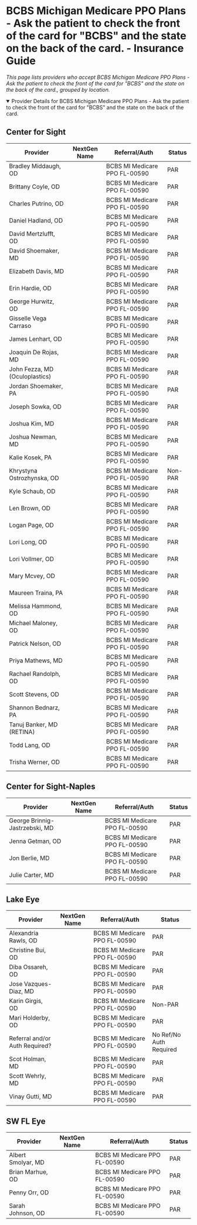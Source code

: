 # BCBS Michigan Medicare PPO Plans - Ask the patient to check the front of the card for "BCBS" and the state on the back of the card. - Insurance Guide

*This page lists providers who accept BCBS Michigan Medicare PPO Plans - Ask the patient to check the front of the card for "BCBS" and the state on the back of the card., grouped by location.*

<details open><summary>Provider Details for BCBS Michigan Medicare PPO Plans - Ask the patient to check the front of the card for "BCBS" and the state on the back of the card.</summary>

## Center for Sight

| Provider | NextGen Name | Referral/Auth | Status |
|----------|-------------|--------------|--------|
| Bradley Middaugh, OD |  | BCBS MI Medicare PPO FL-00590 | PAR |
| Brittany Coyle, OD |  | BCBS MI Medicare PPO FL-00590 | PAR |
| Charles Putrino, OD |  | BCBS MI Medicare PPO FL-00590 | PAR |
| Daniel Hadland, OD |  | BCBS MI Medicare PPO FL-00590 | PAR |
| David Mertzlufft, OD |  | BCBS MI Medicare PPO FL-00590 | PAR |
| David Shoemaker, MD |  | BCBS MI Medicare PPO FL-00590 | PAR |
| Elizabeth Davis, MD |  | BCBS MI Medicare PPO FL-00590 | PAR |
| Erin Hardie, OD |  | BCBS MI Medicare PPO FL-00590 | PAR |
| George Hurwitz, OD |  | BCBS MI Medicare PPO FL-00590 | PAR |
| Gisselle Vega Carraso |  | BCBS MI Medicare PPO FL-00590 | PAR |
| James Lenhart, OD |  | BCBS MI Medicare PPO FL-00590 | PAR |
| Joaquin De Rojas, MD |  | BCBS MI Medicare PPO FL-00590 | PAR |
| John Fezza, MD (Oculoplastics) |  | BCBS MI Medicare PPO FL-00590 | PAR |
| Jordan Shoemaker, PA |  | BCBS MI Medicare PPO FL-00590 | PAR |
| Joseph Sowka, OD |  | BCBS MI Medicare PPO FL-00590 | PAR |
| Joshua Kim, MD |  | BCBS MI Medicare PPO FL-00590 | PAR |
| Joshua Newman, MD |  | BCBS MI Medicare PPO FL-00590 | PAR |
| Kalie Kosek, PA |  | BCBS MI Medicare PPO FL-00590 | PAR |
| Khrystyna Ostrozhynska, OD |  | BCBS MI Medicare PPO FL-00590 | Non-PAR |
| Kyle Schaub, OD |  | BCBS MI Medicare PPO FL-00590 | PAR |
| Len Brown, OD |  | BCBS MI Medicare PPO FL-00590 | PAR |
| Logan Page, OD |  | BCBS MI Medicare PPO FL-00590 | PAR |
| Lori Long, OD |  | BCBS MI Medicare PPO FL-00590 | PAR |
| Lori Vollmer, OD |  | BCBS MI Medicare PPO FL-00590 | PAR |
| Mary Mcvey, OD |  | BCBS MI Medicare PPO FL-00590 | PAR |
| Maureen Traina, PA |  | BCBS MI Medicare PPO FL-00590 | PAR |
| Melissa Hammond, OD |  | BCBS MI Medicare PPO FL-00590 | PAR |
| Michael Maloney, OD |  | BCBS MI Medicare PPO FL-00590 | PAR |
| Patrick Nelson, OD |  | BCBS MI Medicare PPO FL-00590 | PAR |
| Priya Mathews, MD |  | BCBS MI Medicare PPO FL-00590 | PAR |
| Rachael Randolph, OD |  | BCBS MI Medicare PPO FL-00590 | PAR |
| Scott Stevens, OD |  | BCBS MI Medicare PPO FL-00590 | PAR |
| Shannon Bednarz, PA |  | BCBS MI Medicare PPO FL-00590 | PAR |
| Tanuj Banker, MD (RETINA) |  | BCBS MI Medicare PPO FL-00590 | PAR |
| Todd Lang, OD |  | BCBS MI Medicare PPO FL-00590 | PAR |
| Trisha Werner, OD |  | BCBS MI Medicare PPO FL-00590 | PAR |

## Center for Sight-Naples

| Provider | NextGen Name | Referral/Auth | Status |
|----------|-------------|--------------|--------|
| George Brinnig-Jastrzebski, MD |  | BCBS MI Medicare PPO FL-00590 | PAR |
| Jenna Getman, OD |  | BCBS MI Medicare PPO FL-00590 | PAR |
| Jon Berlie, MD |  | BCBS MI Medicare PPO FL-00590 | PAR |
| Julie Carter, MD |  | BCBS MI Medicare PPO FL-00590 | PAR |

## Lake Eye 

| Provider | NextGen Name | Referral/Auth | Status |
|----------|-------------|--------------|--------|
| Alexandria Rawls, OD |  | BCBS MI Medicare PPO FL-00590 | PAR |
| Christine Bui, OD |  | BCBS MI Medicare PPO FL-00590 | PAR |
| Diba Ossareh, OD |  | BCBS MI Medicare PPO FL-00590 | PAR |
| Jose Vazques-Diaz, MD |  | BCBS MI Medicare PPO FL-00590 | PAR |
| Karin Girgis, OD |  | BCBS MI Medicare PPO FL-00590 | Non-PAR |
| Mari Holderby, OD |  | BCBS MI Medicare PPO FL-00590 | PAR |
| Referral and/or Auth Required? |  | BCBS MI Medicare PPO FL-00590 | No Ref/No Auth Required |
| Scot Holman, MD |  | BCBS MI Medicare PPO FL-00590 | PAR |
| Scott Wehrly, MD |  | BCBS MI Medicare PPO FL-00590 | PAR |
| Vinay Gutti, MD |  | BCBS MI Medicare PPO FL-00590 | PAR |

## SW FL Eye

| Provider | NextGen Name | Referral/Auth | Status |
|----------|-------------|--------------|--------|
| Albert Smolyar, MD |  | BCBS MI Medicare PPO FL-00590 | PAR |
| Brian Marhue, OD |  | BCBS MI Medicare PPO FL-00590 | PAR |
| Penny Orr, OD |  | BCBS MI Medicare PPO FL-00590 | PAR |
| Sarah Johnson, OD |  | BCBS MI Medicare PPO FL-00590 | PAR |

</details>

